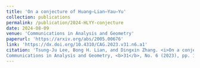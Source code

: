 ```yaml
---
title: 'On a conjecture of Huang–Lian–Yau–Yu'
collection: publications
permalink: /publication/2024-HLYY-conjecture
date: 2024-08-09
venue: 'Communications in Analysis and Geometry'
paperurl: 'https://arxiv.org/abs/2005.00676'
link: 'https://dx.doi.org/10.4310/CAG.2023.v31.n6.a1'
citation: 'Tsung-Ju Lee, Bong H. Lian, and Dingxin Zhang. <i>On a conjecture of Huang–Lian–Yau–Yu</i>, 
Communications in Analysis and Geometry, <b>31</b>, No. 6 (2023), pp. 1341–1352. doi: 10.4310/CAG.2023.v31.n6.a1'
---
```

